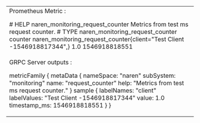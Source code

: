 
<table><tr><td>
Prometheus Metric :
  <p>
# HELP naren_monitoring_request_counter Metrics from test ms request counter.
# TYPE naren_monitoring_request_counter counter
naren_monitoring_request_counter{client="Test Client -1546918817344",} 1.0 1546918818551
</p></td></tr>
  <tr><td>
GRPC Server outputs :
    <p>
metricFamily {
  metaData {
    nameSpace: "naren"
    subSystem: "monitoring"
    name: "request_counter"
    help: "Metrics from test ms request counter."
  }
  sample {
    labelNames: "client"
    labelValues: "Test Client -1546918817344"
    value: 1.0
    timestamp_ms: 1546918818551
  }
}</p>
</td></tr>
  </table>
